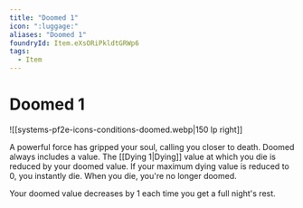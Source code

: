 ```yaml
---
title: "Doomed 1"
icon: ":luggage:"
aliases: "Doomed 1"
foundryId: Item.eXsORiPkldtGRWp6
tags:
  - Item
---
```


# Doomed 1
![[systems-pf2e-icons-conditions-doomed.webp|150 lp right]]

A powerful force has gripped your soul, calling you closer to death. Doomed always includes a value. The [[Dying 1|Dying]] value at which you die is reduced by your doomed value. If your maximum dying value is reduced to 0, you instantly die. When you die, you're no longer doomed.

Your doomed value decreases by 1 each time you get a full night's rest.


